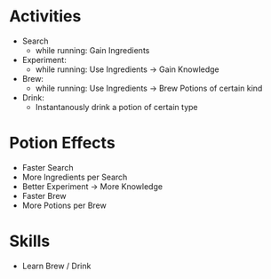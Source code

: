 # Activities

- Search
  - while running: Gain Ingredients
- Experiment:
  - while running: Use Ingredients -> Gain Knowledge
- Brew:
  - while running: Use Ingredients -> Brew Potions of certain kind
- Drink:
  - Instantanously drink a potion of certain type

# Potion Effects

- Faster Search
- More Ingredients per Search
- Better Experiment -> More Knowledge
- Faster Brew
- More Potions per Brew

# Skills

- Learn Brew / Drink